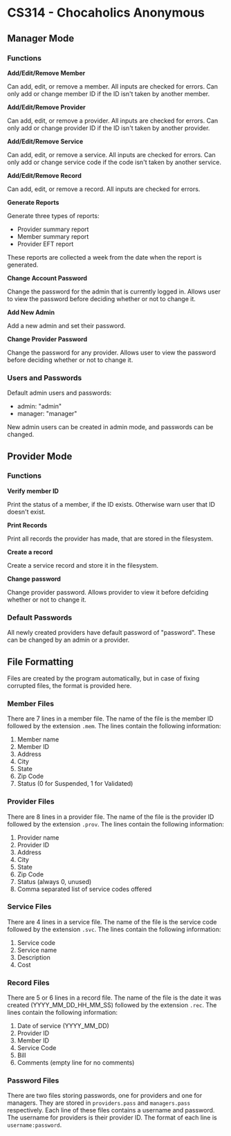 # CS314 - Chocaholics Anonymous

## Manager Mode

### Functions

**Add/Edit/Remove Member**

Can add, edit, or remove a member. All inputs are checked for errors. Can only add or change member ID if the ID isn't taken by another member.

**Add/Edit/Remove Provider**

Can add, edit, or remove a provider. All inputs are checked for errors. Can only add or change provider ID if the ID isn't taken by another provider.

**Add/Edit/Remove Service**

Can add, edit, or remove a service. All inputs are checked for errors. Can only add or change service code if the code isn't taken by another service.

**Add/Edit/Remove Record**

Can add, edit, or remove a record. All inputs are checked for errors. 

**Generate Reports**

Generate three types of reports:
  * Provider summary report  
  * Member summary report
  * Provider EFT report

These reports are collected a week from the date when the report is generated.

**Change Account Password**

Change the password for the admin that is currently logged in. Allows user to view the password before deciding whether or not to change it.

**Add New Admin**

Add a new admin and set their password.

**Change Provider Password**

Change the password for any provider. Allows user to view the password before deciding whether or not to change it.

### Users and Passwords

Default admin users and passwords:
  * admin: "admin"
  * manager: "manager"

New admin users can be created in admin mode, and passwords can be changed.

## Provider Mode

### Functions

**Verify member ID**

Print the status of a member, if the ID exists. Otherwise warn user that ID doesn't exist.

**Print Records**

Print all records the provider has made, that are stored in the filesystem.

**Create a record**

Create a service record and store it in the filesystem.

**Change  password**

Change provider password. Allows provider to view it before defciding whether or not to change it.

### Default Passwords
All newly created providers have default password of "password". These can be changed by an admin or a provider.

## File Formatting
Files are created by the program automatically, but in case of fixing corrupted files, the format is provided here.

### Member Files
There are 7 lines in a member file. The name of the file is the member ID followed by the extension `.mem`. The lines contain the following information:

  1. Member name
  2. Member ID
  3. Address
  4. City
  5. State
  6. Zip Code
  7. Status (0 for Suspended, 1 for Validated)

### Provider Files
There are 8 lines in a provider file. The name of the file is the provider ID followed by the extension `.prov`. The lines contain the following information:

  1. Provider name
  2. Provider ID
  3. Address
  4. City
  5. State
  6. Zip Code
  7. Status (always 0, unused)
  8. Comma separated list of service codes offered

### Service Files
There are 4 lines in a service file. The name of the file is the service code followed by the extension `.svc`. The lines contain the following information:

  1. Service code
  2. Service name
  3. Description
  4. Cost

### Record Files
There are 5 or 6 lines in a record file. The name of the file is the date it was created (YYYY_MM_DD_HH_MM_SS) followed by the extension `.rec`. The lines contain the following information:

  1. Date of service (YYYY_MM_DD)
  2. Provider ID
  3. Member ID
  4. Service Code
  5. Bill
  6. Comments (empty line for no comments)

### Password Files
There are two files storing passwords, one for providers and one for managers. They are stored in `providers.pass` and `managers.pass` respectively. Each line of these files contains a username and password. The username for providers is their provider ID. The format of each line is `username:password`.